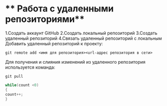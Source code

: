 # ** Работа с удаленными репозиториями**
1.Создать аккаунт GitHub
2.Cоздать локальный репозиторий
3.Создать удаленный репозиторий
4.Связать удаленный репозиторий с локальным
Добавить удаленный репозиторий к проекту:
```
git remote add <имя для репозитория><url-адрес репозитория в сети>
```
Для получения и слияния изменений из удаленного репозитория используется команда:
```
git pull
```

```C#
while(count <0)
{
count++;
}
```
